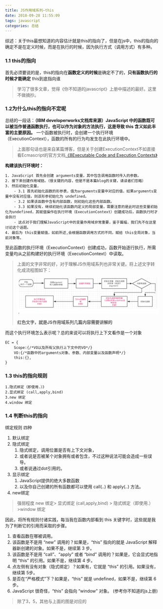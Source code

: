 ```yaml
---
title: JS作用域系列—this
date: 2018-09-28 11:55:09
tags: javascript
categories: 总结
---
```

综述：关于this最想知道的内容估计就是this的指向了，但是在js中，this的指向的确定不是在定义时候，而是在执行的时候，因为执行方式（调用方式）有多种。

<!-- more -->

### 1.1 this的指向

首先必须要说的是，this的指向在**函数定义的时候**是确定不了的，**只有函数执行的时候才能确定** this到底指向谁
> 学习了很多文章，觉得《你不知道的javascript》上册中描述的最好。这里不做摘抄。
### 1.2为什么this的指向不定呢
总结的一段话：**（IBM developerworks文档库来源）JavaScript 中的函数既可以被当作普通函数执行，也可以作为对象的方法执行，这是导致 this 含义如此丰富的主要原因。**
一个函数被执行时，会创建一个执行环境（ExecutionContext），函数的所有的行为均发生在此执行环境中。
> 上面那句话也是来自某篇博客，但是关于创建ExecutionContext不如直接看Ecmascript的官方文档[《8Executable Code and Execution Contexts》](https://262.ecma-international.org/11.0/#sec-executable-code-and-execution-contexts)

**构建该执行环境时：**

    1. JavaScript 首先会创建 arguments变量，其中包含调用函数时传入的参数。
    2. 接下来创建作用域链。（很关键的内容，但是不是本篇blog的关键，请读者们忽略）
    3. 然后初始化变量，
        - 3.1 首先初始化函数的形参表，值为arguments变量中对应的值，如果arguments变量中没有对应值，则该形参初始化为 undefined。
        - 3.2 如果该函数中含有内部函数，则初始化这些内部函数。
        - 3.3 如果没有，继续初始化该函数内定义的局部变量，需要注意的是此时这些变量初始化为undefined，其赋值操作在执行环境（ExecutionContext）创建成功后，函数执行时才会执行
        - 这点对于我们理解JavaScript中的变量作用域非常重要，鉴于篇幅，我们先不在这里讨论这个话题。
    4. 最后为 this变量赋值，如前所述,会根据函数调用方式的不同，赋给 this全局对象，当前对象等。


至此函数的执行环境（ExecutionContext）创建成功，函数开始逐行执行，所需变量均从之前构建好的执行环境（ExecutionContext）中读取。
 
> 上面的文字非常的好，对于理解JS作用域系列也非常关键。将上述文字转化成流程图如下：
>
> ![执行上下文创建流程][2]
> 
> **红色文字，就是JS作用域系列几篇内容需要讲解的**

而这个执行环境怎么表示呢？总的来说可以将执行上下文看作是一个对象
```javascirpt
EC = {
    Scope:{/*VO以及所有父执行上下文中的VO*/}
    VO:{/*函数中的arguments对象、参数、内部变量以及函数声明*/}
    this:{},
}
```

### 1.3 this的指向规则
    1.隐式绑定（即使用.）》
    2.显式绑定 (call,apply,bind)
    3.new 绑定
    4.window 绑定

### 1.4 判断this的指向

绑定规则 四种
1. 默认绑定
2. 隐式绑定
   1. 隐式绑定，调用位置是否有上下文对象，
   2. 或者说是否被某个对象拥有或者包含，不过这种说法可能会造成一些误导。
   3. 或者说通过dot引用的。
3. 显示绑定
   1. JavaScript提供的绝大多数函数
   2. 以及你自己创建的所有函数都可以使用 call(..) 和 apply(..) 方法。
4. new绑定

> 强弱程度 new 绑定> 显式绑定 (call,apply,bind) > 隐式绑定（即使用.）>window 绑定

因此，将所有规则付诸实践，每当我在函数内部看到 this 关键字时，这些就是我为了判断它的引用而采取的步骤。
1. 查看函数在哪被调用。
2. 该函数是不是用 “new” 调用的？如果是，“this” 指向的就是 JavaScript 解释器新创建的对象。如果不是，继续第 3 步。
3. 该函数是不是用 “call”、“apply” 或者 “bind” 调用的？如果是，它会显式地指明 “this” 的引用。如果不是，继续第 4 步。
4. 点左侧有没有对象（隐式绑定）？如果有，它就是 “this” 的引用。如果没有，继续第 5步。
5. 是否在“严格模式”下？如果是，“this” 就是 undefined，如果不是，继续第 6 步。
6. JavaScript 很奇怪，“this” 会指向 “window” 对象。
(参考你不知道的js上册)
> 除了3，5，其他与上面的图是对应的
 
  [1]: https://raw.githubusercontent.com/XYooo/image/master/this1.png
  [2]: https://raw.githubusercontent.com/XYooo/image/master/this2.png
  [3]: https://raw.githubusercontent.com/XYooo/image/master/this3.png
  [4]: https://raw.githubusercontent.com/XYooo/image/master/this4.png
  [5]: https://raw.githubusercontent.com/XYooo/image/master/this5.png